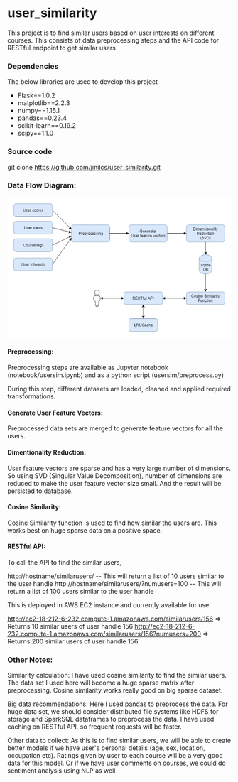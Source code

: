 # user_similarity

This project is to find similar users based on user interests on different courses.
This consists of data preprocessing steps and the API code for RESTful endpoint to get similar users

### Dependencies

The below libraries are used to develop this project

- Flask==1.0.2
- matplotlib==2.2.3
- numpy==1.15.1
- pandas==0.23.4
- scikit-learn==0.19.2
- scipy==1.1.0

### Source code

git clone https://github.com/jinilcs/user_similarity.git

### Data Flow Diagram:
![alt text](dataflow.jpg "Data Flow")

#### Preprocessing: 
Preprocessing steps are available as Jupyter notebook (notebook/usersim.ipynb) and as a python script (usersim/preprocess.py)

During this step, different datasets are loaded, cleaned and applied required transformations.

#### Generate User Feature Vectors: 
Preprocessed data sets are merged to generate feature vectors for all the users.

#### Dimentionality Reduction:
User feature vectors are sparse and has a very large number of dimensions. So using SVD (Singular Value Decomposition), number of dimensions are reduced to make the user feature vector size small. And the result will be persisted to database.

#### Cosine Similarity:
Cosine Similarity function is used to find how similar the users are. This works best on huge sparse data on a positive space.  

#### RESTful API:

To call the API to find the similar users,

http://hostname/similarusers/<userhandle> -- This will return a list of 10 users similar to the user handle
http://hostname/similarusers/<userhandle>?numusers=100 -- This will return a list of 100 users similar to the user handle


This is deployed in AWS EC2 instance and currently available for use.

http://ec2-18-212-6-232.compute-1.amazonaws.com/similarusers/156 => Returns 10 similar users of user handle 156
http://ec2-18-212-6-232.compute-1.amazonaws.com/similarusers/156?numusers=200 => Returns 200 similar users of user handle 156


### Other Notes:

Similarity calculation:
I have used cosine similarity to find the similar users. The data set I used here will become a huge sparse matrix after preprocessing. Cosine similarity works really good on big sparse dataset.

Big data recommendations:
Here I used pandas to preprocess the data. For huge data set, we should consider distributed file systems like HDFS for storage and SparkSQL dataframes to preprocess the data. 
I have used caching on RESTful API, so frequent requests will be faster.

Other data to collect:
As this is to find similar users, we will be able to create better models if we have user's personal details (age, sex, location, occupation etc). Ratings given by user to each course will be a very good data for this model. Or if we have user comments on courses, we could do sentiment analysis using NLP as well
